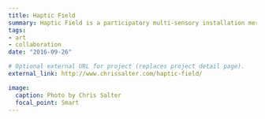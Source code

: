 ```yaml
---
title: Haptic Field
summary: Haptic Field is a participatory multi-sensory installation merging wearable technology, contemporary fashion, and an exploration of the senses beyond sight.
tags:
- art
- collaboration
date: "2016-09-26"

# Optional external URL for project (replaces project detail page).
external_link: http://www.chrissalter.com/haptic-field/

image:
  caption: Photo by Chris Salter
  focal_point: Smart
---
```

